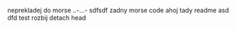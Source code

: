 neprekladej do morse
..-...-
sdfsdf
zadny morse code
ahoj tady readme
asd
dfd
test rozbij detach head
